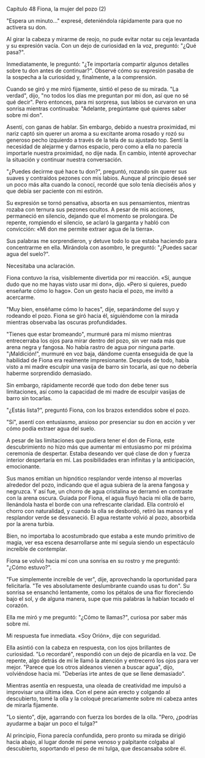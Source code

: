 
Capítulo 48 Fiona, la mujer del pozo (2)

"Espera un minuto..." expresé, deteniéndola rápidamente para que no activera su don.

Al girar la cabeza y mirarme de reojo, no pude evitar notar su ceja levantada y su expresión vacía. Con un dejo de curiosidad en la voz, preguntó: "¿Qué pasa?".

Inmediatamente, le preguntó: "¿Te importaría compartir algunos detalles sobre tu don antes de continuar?". Observé cómo su expresión pasaba de la sospecha a la curiosidad y, finalmente, a la comprensión.

Cuando se giró y me miró fijamente, sintió el peso de su mirada. "La verdad", dijo, "no todos los días me preguntan por mi don, así que no sé qué decir". Pero entonces, para mi sorpresa, sus labios se curvaron en una sonrisa mientras continuaba: "Adelante, pregúntame qué quieres saber sobre mi don".

Asentí, con ganas de hablar. Sin embargo, debido a nuestra proximidad, mi nariz captó sin querer un aroma a su excitante aroma rosado y rozó su generoso pecho izquierdo a través de la tela de su ajustado top. Sentí la necesidad de alejarme y darnos espacio, pero como a ella no parecía importarle nuestra proximidad, no dije nada. En cambio, intenté aprovechar la situación y continuar nuestra conversación.

"¿Puedes decirme qué hace tu don?", preguntó, rozando sin querer sus suaves y contraídos pezones con mis labios. Aunque al principio deseé ser un poco más alta cuando la conocí, recordé que solo tenía dieciséis años y que debía ser paciente con mi estirón.

Su expresión se tornó pensativa, absorta en sus pensamientos, mientras rozaba con ternura sus pezones ocultos. A pesar de mis acciones, permaneció en silencio, dejando que el momento se prolongara. De repente, rompiendo el silencio, se aclaró la garganta y habló con convicción: «Mi don me permite extraer agua de la tierra».

Sus palabras me sorprendieron, y detuve todo lo que estaba haciendo para concentrarme en ella. Mirándola con asombro, le preguntó: "¿Puedes sacar agua del suelo?".

Necesitaba una aclaración.

Fiona contuvo la risa, visiblemente divertida por mi reacción. «Sí, aunque dudo que no me hayas visto usar mi don», dijo. «Pero si quieres, puedo enseñarte cómo lo hago». Con un gesto hacia el pozo, me invitó a acercarme.

"Muy bien, enséñame cómo lo haces", dije, separándome del suyo y rodeando el pozo. Fiona se giró hacia él, siguiéndome con la mirada mientras observaba las oscuras profundidades.

"Tienes que estar bromeando", murmuré para mí mismo mientras entrecerraba los ojos para mirar dentro del pozo, sin ver nada más que arena negra y fangosa. No había rastro de agua por ninguna parte. "¡Maldición!", murmuré en voz baja, dándome cuenta enseguida de que la habilidad de Fiona era realmente impresionante. Después de todo, había visto a mi madre esculpir una vasija de barro sin tocarla, así que no debería haberme sorprendido demasiado.

Sin embargo, rápidamente recordé que todo don debe tener sus limitaciones, así como la capacidad de mi madre de esculpir vasijas de barro sin tocarlas.

"¿Estás lista?", preguntó Fiona, con los brazos extendidos sobre el pozo.

"Sí", asentí con entusiasmo, ansioso por presenciar su don en acción y ver cómo podía extraer agua del suelo.

A pesar de las limitaciones que pudiera tener el don de Fiona, este descubrimiento no hizo más que aumentar mi entusiasmo por mi próxima ceremonia de despertar. Estaba deseando ver qué clase de don y fuerza interior despertaría en mí. Las posibilidades eran infinitas y la anticipación, emocionante.

Sus manos emitían un hipnótico resplandor verde intenso al moverlas alrededor del pozo, indicando que el agua subiera de la arena fangosa y negruzca. Y así fue, un chorro de agua cristalina se derramó en contraste con la arena oscura. Guiada por Fiona, el agua fluyó hacia mi olla de barro, llenándola hasta el borde con una refrescante claridad. Ella controló el chorro con naturalidad, y cuando la olla se desbordó, retiró las manos y el resplandor verde se desvaneció. El agua restante volvió al pozo, absorbida por la arena turbia.

Bien, no importaba lo acostumbrado que estaba a este mundo primitivo de magia, ver esa escena desarrollarse ante mí seguía siendo un espectáculo increíble de contemplar.

Fiona se volvió hacia mí con una sonrisa en su rostro y me preguntó: "¿Cómo estuvo?".

"Fue simplemente increíble de ver", dije, aprovechando la oportunidad para felicitarla. "Te ves absolutamente deslumbrante cuando usas tu don". Su sonrisa se ensanchó lentamente, como los pétalos de una flor floreciendo bajo el sol, y de alguna manera, supe que mis palabras la habían tocado el corazón.

Ella me miró y me preguntó: "¿Cómo te llamas?", curiosa por saber más sobre mí.

Mi respuesta fue inmediata. «Soy Orión», dije con seguridad.

Ella asintió con la cabeza en respuesta, con los ojos brillantes de curiosidad. "Lo recordaré", respondió con un dejo de picardía en la voz. De repente, algo detrás de mí le llamó la atención y entrecerró los ojos para ver mejor. "Parece que los otros aldeanos vienen a buscar agua", dijo, volviéndose hacia mí. "Deberías irte antes de que se llene demasiado".

Mientras asentía en respuesta, una oleada de creatividad me impulsó a improvisar una última idea. Con el pene aún erecto y colgando al descubierto, tomé la olla y la coloqué precariamente sobre mi cabeza antes de mirarla fijamente.

"Lo siento", dije, agarrando con fuerza los bordes de la olla. "Pero, ¿podrías ayudarme a bajar un poco el tulga?"

Al principio, Fiona parecía confundida, pero pronto su mirada se dirigió hacia abajo, al lugar donde mi pene venoso y palpitante colgaba al descubierto, soportando el peso de mi tulga, que descansaba sobre él.